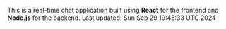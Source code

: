 This is a real-time chat application built using **React** for the frontend and **Node.js** for the backend.
Last updated: Sun Sep 29 19:45:33 UTC 2024
